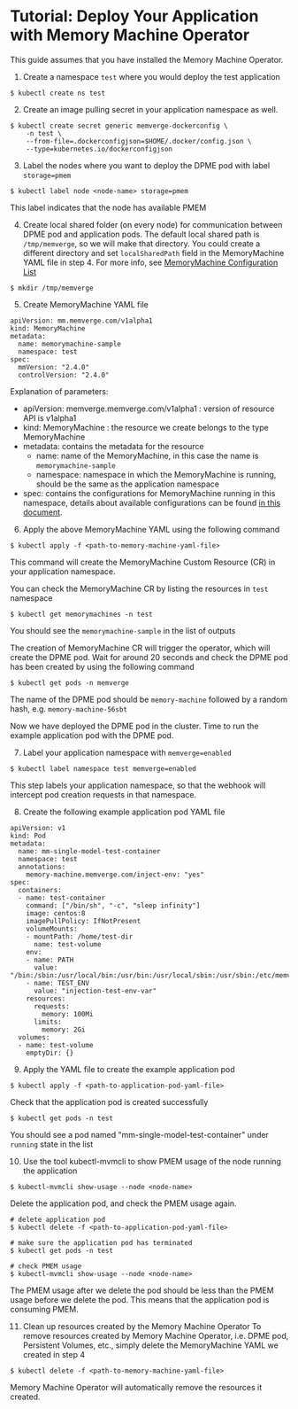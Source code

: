 # Tutorial: Deploy Your Application with Memory Machine Operator
This guide assumes that you have installed the Memory Machine Operator.

1. Create a namespace `test` where you would deploy the test application
```
$ kubectl create ns test
```

2. Create an image pulling secret in your application namespace as well.
```
$ kubectl create secret generic memverge-dockerconfig \
    -n test \
    --from-file=.dockerconfigjson=$HOME/.docker/config.json \
    --type=kubernetes.io/dockerconfigjson
```

3. Label the nodes where you want to deploy the DPME pod with label `storage=pmem`
```
$ kubectl label node <node-name> storage=pmem
```
This label indicates that the node has available PMEM

4. Create local shared folder (on every node) for communication between DPME pod and application pods. The default local shared path is `/tmp/memverge`, so we will make that directory. You could create a different directory and set `localSharedPath` field in the MemoryMachine YAML file in step 4. For more info, see [MemoryMachine Configuration List](config.md)
```
$ mkdir /tmp/memverge
```

5. Create MemoryMachine YAML file
```
apiVersion: mm.memverge.com/v1alpha1
kind: MemoryMachine
metadata:
  name: memorymachine-sample
  namespace: test
spec:
  mmVersion: "2.4.0"
  controlVersion: "2.4.0"
```
Explanation of parameters:
- apiVersion: memverge.memverge.com/v1alpha1 : version of resource API is v1alpha1
- kind: MemoryMachine : the resource we create belongs to the type MemoryMachine
- metadata: contains the metadata for the resource
    - name: name of the MemoryMachine, in this case the name is `memorymachine-sample`
    - namespace: namespace in which the MemoryMachine is running, should be the same as the application namespace
- spec: contains the configurations for MemoryMachine running in this namespace, details about available configurations can be found [in this document](config.md).

6. Apply the above MemoryMachine YAML using the following command
```
$ kubectl apply -f <path-to-memory-machine-yaml-file>
```
This command will create the MemoryMachine Custom Resource (CR) in your application namespace.

You can check the MemoryMachine CR by listing the resources in `test` namespace
```
$ kubectl get memorymachines -n test
```
You should see the `memorymachine-sample` in the list of outputs

The creation of MemoryMachine CR will trigger the operator, which will create the DPME pod. Wait for around 20 seconds and check the DPME pod has been created by using the following command
```
$ kubectl get pods -n memverge
```
The name of the DPME pod should be `memory-machine` followed by a random hash, e.g. `memory-machine-56sbt`

Now we have deployed the DPME pod in the cluster. Time to run the example application pod with the DPME pod.

7. Label your application namespace with `memverge=enabled`
```
$ kubectl label namespace test memverge=enabled
```
This step labels your application namespace, so that the webhook will intercept pod creation requests in that namespace.

8. Create the following example application pod YAML file
```
apiVersion: v1
kind: Pod
metadata:
  name: mm-single-model-test-container
  namespace: test
  annotations: 
    memory-machine.memverge.com/inject-env: "yes"
spec:
  containers:
  - name: test-container 
    command: ["/bin/sh", "-c", "sleep infinity"]
    image: centos:8
    imagePullPolicy: IfNotPresent
    volumeMounts:
    - mountPath: /home/test-dir
      name: test-volume
    env:
    - name: PATH
      value: "/bin:/sbin:/usr/local/bin:/usr/bin:/usr/local/sbin:/usr/sbin:/etc/memverge:/opt/memverge/sbin"
    - name: TEST_ENV
      value: "injection-test-env-var"
    resources:
      requests:
        memory: 100Mi
      limits:
        memory: 2Gi
  volumes:
  - name: test-volume
    emptyDir: {}
```

9. Apply the YAML file to create the example application pod
```
$ kubectl apply -f <path-to-application-pod-yaml-file>
```
Check that the application pod is created successfully
```
$ kubectl get pods -n test
```
You should see a pod named "mm-single-model-test-container" under `running` state in the list


10. Use the tool kubectl-mvmcli to show PMEM usage of the node running the application
```
$ kubectl-mvmcli show-usage --node <node-name>
```
Delete the application pod, and check the PMEM usage again. 
```
# delete application pod
$ kubectl delete -f <path-to-application-pod-yaml-file>

# make sure the application pod has terminated
$ kubectl get pods -n test

# check PMEM usage
$ kubectl-mvmcli show-usage --node <node-name>
```
The PMEM usage after we delete the pod should be less than the PMEM usage before we delete the pod. This means that the application pod is consuming PMEM.

11. Clean up resources created by the Memory Machine Operator
To remove resources created by Memory Machine Operator, i.e. DPME pod, Persistent Volumes, etc., simply delete the MemoryMachine YAML we created in step 4
```
$ kubectl delete -f <path-to-memory-machine-yaml-file>
```
Memory Machine Operator will automatically remove the resources it created.
